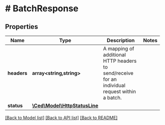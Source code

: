# # BatchResponse

## Properties

Name | Type | Description | Notes
------------ | ------------- | ------------- | -------------
**headers** | **array<string,string>** | A mapping of additional HTTP headers to send/receive for an individual request within a batch. |
**status** | [**\Ced\Model\HttpStatusLine**](HttpStatusLine.md) |  |

[[Back to Model list]](../../README.md#models) [[Back to API list]](../../README.md#endpoints) [[Back to README]](../../README.md)
